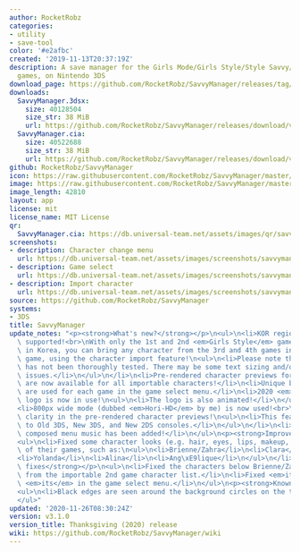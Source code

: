```yaml
---
author: RocketRobz
categories:
- utility
- save-tool
color: '#e2afbc'
created: '2019-11-13T20:37:19Z'
description: A save manager for the Girls Mode/Girls Style/Style Savvy/Style Boutique
  games, on Nintendo 3DS
download_page: https://github.com/RocketRobz/SavvyManager/releases/tag/v3.1.0
downloads:
  SavvyManager.3dsx:
    size: 40128504
    size_str: 38 MiB
    url: https://github.com/RocketRobz/SavvyManager/releases/download/v3.1.0/SavvyManager.3dsx
  SavvyManager.cia:
    size: 40522688
    size_str: 38 MiB
    url: https://github.com/RocketRobz/SavvyManager/releases/download/v3.1.0/SavvyManager.cia
github: RocketRobz/SavvyManager
icon: https://raw.githubusercontent.com/RocketRobz/SavvyManager/master/app/icon.png
image: https://raw.githubusercontent.com/RocketRobz/SavvyManager/master/app/banner.png
image_length: 42810
layout: app
license: mit
license_name: MIT License
qr:
  SavvyManager.cia: https://db.universal-team.net/assets/images/qr/savvymanager.cia.png
screenshots:
- description: Character change menu
  url: https://db.universal-team.net/assets/images/screenshots/savvymanager/character-change-menu.png
- description: Game select
  url: https://db.universal-team.net/assets/images/screenshots/savvymanager/game-select.png
- description: Import character
  url: https://db.universal-team.net/assets/images/screenshots/savvymanager/import-character.png
source: https://github.com/RocketRobz/SavvyManager
systems:
- 3DS
title: SavvyManager
update_notes: "<p><strong>What's new?</strong></p>\n<ul>\n<li>KOR region is now finally\
  \ supported!<br>\nWith only the 1st and 2nd <em>Girls Style</em> games available\
  \ in Korea, you can bring any character from the 3rd and 4th games into the 2nd\
  \ game, using the character import feature!\n<ul>\n<li>Please note that KOR support\
  \ has not been thoroughly tested. There may be some text sizing and/or positioning\
  \ issues.</li>\n</ul>\n</li>\n<li>Pre-rendered character previews for the 4th game,\
  \ are now available for all importable characters!</li>\n<li>Unique bottom backgrounds\
  \ are used for each game in the game select menu.</li>\n<li>2020 <em>Rocket Robz</em>\
  \ logo is now in use!\n<ul>\n<li>The logo is also animated!</li>\n</ul>\n</li>\n\
  <li>800px wide mode (dubbed <em>Hori-HD</em> by me) is now used!<br>\nSee improved\
  \ clarity in the pre-rendered character previews!\n<ul>\n<li>This feature is exclusive\
  \ to Old 3DS, New 3DS, and New 2DS consoles.</li>\n</ul>\n</li>\n<li>Originally\
  \ composed menu music has been added!</li>\n</ul>\n<p><strong>Improvements</strong></p>\n\
  <ul>\n<li>Fixed some character looks (e.g. hair, eyes, lips, makeup, outfit) outside\
  \ of their games, such as:\n<ul>\n<li>Brienne/Zahra</li>\n<li>Clara</li>\n<li>Rosie</li>\n\
  <li>Yolanda</li>\n<li>Alina</li>\n<li>Ang\xE9lique</li>\n</ul>\n</li>\n</ul>\n<p><strong>Bug\
  \ fixes</strong></p>\n<ul>\n<li>Fixed the characters below Brienne/Zahra missing\
  \ from the importable 2nd game character list.</li>\n<li>Fixed <em>it's</em> to\
  \ <em>its</em> in the game select menu.</li>\n</ul>\n<p><strong>Known bug</strong></p>\n\
  <ul>\n<li>Black edges are seen around the background circles on the top screen.</li>\n\
  </ul>"
updated: '2020-11-26T08:30:24Z'
version: v3.1.0
version_title: Thanksgiving (2020) release
wiki: https://github.com/RocketRobz/SavvyManager/wiki
---
```

